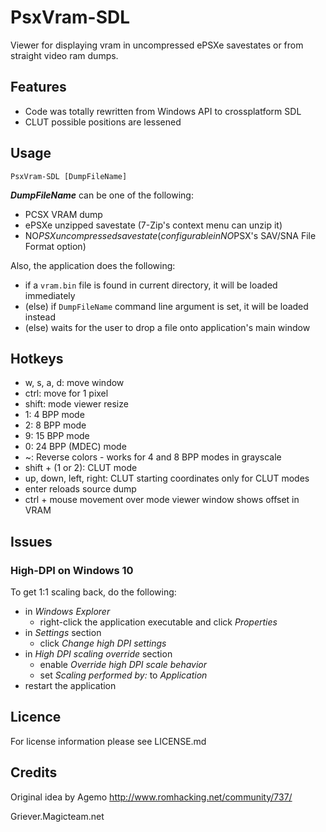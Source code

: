 PsxVram-SDL
===========

Viewer for displaying vram in uncompressed ePSXe savestates or from straight video ram dumps.

Features
--------

- Code was totally rewritten from Windows API to crossplatform SDL
- CLUT possible positions are lessened

Usage
-----

```
PsxVram-SDL [DumpFileName]
```

***DumpFileName*** can be one of the following:

- PCSX VRAM dump
- ePSXe unzipped savestate (7-Zip's context menu can unzip it)
- NO$PSX uncompressed savestate (configurable in NO$PSX's SAV/SNA File Format option)

Also, the application does the following:

- if a `vram.bin` file is found in current directory, it will be loaded immediately
- (else) if `DumpFileName` command line argument is set, it will be loaded instead
- (else) waits for the user to drop a file onto application's main window

Hotkeys
-------

- w, s, a, d: move window
- ctrl: move for 1 pixel
- shift: mode viewer resize
- 1: 4 BPP mode 
- 2: 8 BPP mode
- 9: 15 BPP mode
- 0: 24 BPP (MDEC) mode
- ~: Reverse colors - works for 4 and 8 BPP modes in grayscale
- shift + (1 or 2): CLUT mode
- up, down, left, right: CLUT starting coordinates only for CLUT modes
- enter reloads source dump
- ctrl + mouse movement over mode viewer window shows offset in VRAM

Issues
------

### High-DPI on Windows 10

To get 1:1 scaling back, do the following:

- in *Windows Explorer*
  - right-click the application executable and click *Properties*
- in *Settings* section
  - click *Change high DPI settings*
- in *High DPI scaling override* section
  - enable *Override high DPI scale behavior*
  - set *Scaling performed by:* to *Application*
- restart the application

Licence
-------

For license information please see LICENSE.md

Credits
-------

Original idea by Agemo http://www.romhacking.net/community/737/

Griever.Magicteam.net
